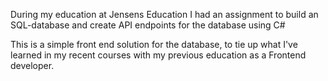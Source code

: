 During my education at Jensens Education I had an assignment to build an SQL-database and create API endpoints for the database using C#

This is a simple front end solution for the database, to tie up what I've learned in my recent courses with my previous education as a Frontend developer.

